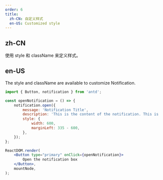 ```yaml
---
order: 6
title:
  zh-CN: 自定义样式
  en-US: Customized style
---
```


## zh-CN

使用 style 和 className 来定义样式。

## en-US

The style and className are available to customize Notification.

```jsx
import { Button, notification } from 'antd';

const openNotification = () => {
	notification.open({
		message: 'Notification Title',
		description: 'This is the content of the notification. This is the content of the notification. This is the content of the notification.',
		style: {
			width: 600,
			marginLeft: 335 - 600,
		},
	});
};

ReactDOM.render(
	<Button type="primary" onClick={openNotification}>
		Open the notification box
	</Button>,
	mountNode,
);
```
